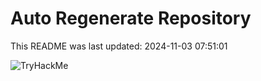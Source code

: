 # Auto Regenerate Repository

This README was last updated: 2024-11-03 07:51:01

 ![TryHackMe](https://tryhackme.com/badge/533634)